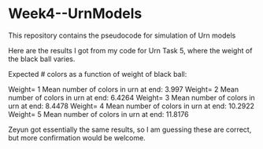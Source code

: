 # Week4--UrnModels
This repository contains the pseudocode for simulation of Urn models

Here are the results I got from my code for Urn Task 5, where the weight of the black ball varies.

Expected # colors as a function of weight of black ball:

Weight= 1 Mean number of colors in urn at end: 3.997
Weight= 2 Mean number of colors in urn at end: 6.4264
Weight= 3 Mean number of colors in urn at end: 8.4478
Weight= 4 Mean number of colors in urn at end: 10.2922
Weight= 5 Mean number of colors in urn at end: 11.8176

Zeyun got essentially the same results, so I am guessing these are correct, but more confirmation would be welcome.
